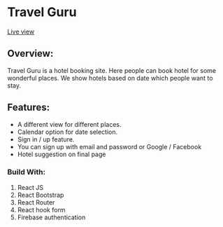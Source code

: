# Travel Guru

[Live view](https://travel-guru-9c595.firebaseapp.com/)

## Overview:
Travel Guru is a hotel booking site. Here people can book hotel for some wonderful places. We show hotels based on date which people want to stay.

## Features:
- A different view for different places.
- Calendar option for date selection.
- Sign in / up feature.
- You can sign up with email and password or Google / Facebook
- Hotel suggestion on final page

### Build With:
1. React JS
2. React Bootstrap
3. React Router
4. React hook form
5. Firebase authentication
